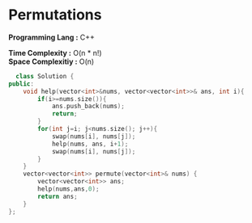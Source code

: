 # Permutations

**Programming Lang :** C++

**Time Complexity :** O(n * n!)  
**Space Complexitiy :** O(n)

```cpp
  class Solution {
public:
    void help(vector<int>&nums, vector<vector<int>>& ans, int i){
        if(i>=nums.size()){
            ans.push_back(nums);
            return;
        }
        for(int j=i; j<nums.size(); j++){
            swap(nums[i], nums[j]);
            help(nums, ans, i+1);
            swap(nums[i], nums[j]);
        }
    }
    vector<vector<int>> permute(vector<int>& nums) {
        vector<vector<int>> ans;
        help(nums,ans,0);
        return ans;
    }
};
```
